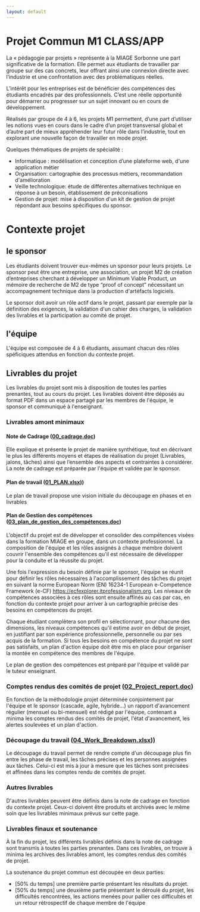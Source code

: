```yaml
---
layout: default
---
```


# Projet Commun M1 CLASS/APP

La « pédagogie par projets » représente à la MIAGE Sorbonne une part significative de la formation. Elle permet aux étudiants de travailler par groupe sur des cas concrets, leur offrant ainsi une connexion directe avec l’industrie et une confrontation avec des problématiques réelles.

L’intérêt pour les entreprises est de bénéficier des compétences des étudiants encadrés par des professionnels. C’est une réelle opportunité pour démarrer ou progresser sur un sujet in­novant ou en cours de développement.

Réalisés par groupe de 4 à 6, les projets M1 permettent, d’une part d’utiliser les notions vues en cours dans le cadre d’un projet transversal global et d’autre part de mieux appréhender leur futur rôle dans l’industrie, tout en explorant une nouvelle façon de travailler en mode projet.

Quelques thématiques de projets de spécialité :

* Informatique : modélisation et conception d’une plate­forme web, d'une application métier
* Organisation: cartographie des processus métiers, recommandation d'amélioration
* Veille technologique: étude de différentes alternatives technique en réponse à un besoin, établissement de préconisations
* Gestion de projet: mise à disposition d'un kit de gestion de projet répondant aux besoins spécifiques du sponsor.

# Contexte projet

## le sponsor

Les étudiants doivent trouver eux-mêmes un sponsor pour leurs projets. Le sponsor peut être une entreprise, une association, un projet M2 de création d’entreprises cherchant à développer un Minimum Viable Product, un mémoire de recherche de M2 de type “proof of concept” nécessitant un accompagnement technique dans la production d'artéfacts logiciels.

Le sponsor doit avoir un rôle actif dans le projet, passant par exemple par la définition des exigences, la validation d'un cahier des charges, la validation des livrables et la participation au comité de projet.

## l'équipe

L'équipe est composée de 4 à 6 étudiants, assumant chacun des rôles spéficiques attendus en fonction du contexte projet.

## Livrables du projet

Les livrables du projet sont mis à disposition de toutes les parties prenantes, tout au cours du projet. Les livrables doivent être déposés au format PDF dans un espace partagé par les membres de l'équipe, le sponsor et communiqué à l'enseignant.

### Livrables amont minimaux 

#### Note de Cadrage ([00_cadrage.doc](assets/templates/00_cadrage.doc))

Elle explique et  présente le projet de manière synthétique, tout en décrivant le plus les différents moyens et étapes de réalisation du projet (Livrables, jalons, tâches) ainsi que l’ensemble des aspects et contraintes à considérer.  La note de cadrage est préparée par l'équipe et validée par le sponsor.

#### Plan de travail ([01_PLAN.xlsx](assets/templates/01_PLAN.xlsx)))

Le plan de travail propose une vision initiale du découpage en phases et en livrables 

#### Plan de Gestion des compétences ([03_plan_de_gestion_des_compétences.doc](assets/templates/03_plan_de_gestion_des_compétences.doc))

L’objectif du projet est de développer et consolider des compétences visées dans la formation MIAGE en groupe, dans un contexte professionnel. La composition de l'équipe et les rôles assignés à chaque membre doivent couvrir l'ensemble des compétences qu'il est nécessaire de développer pour la conduite et la réussite du projet.

Une fois l'expression du besoin définie par le sponsor, l'équipe se réunit pour définir les rôles nécessaires à l'accomplissement des tâches du projet en suivant la norme European Norm (EN) 16234-1 European e-Competence Framework (e-CF) https://ecfexplorer.itprofessionalism.org. Les niveaux de compétences associées à ces rôles sont ensuite affinés au cas par cas, en fonction du contexte projet pour arriver à un cartographie précise des besoins en compétences du projet.

Chaque étudiant complètera son profil en sélectionnant, pour chacune des dimensions, les niveaux compétences qu'il estime avoir en début de projet, en justifiant par son expérience professionnelle, personnelle ou par ses acquis de la formation. Si tous les besoins en compétence du projet ne sont pas satisfaits, un plan d'action équipe doit être mis en place pour organiser la montée en compétence des membres de l'équipe.

Le plan de gestion des compétences est préparé par l'équipe et validé par le tuteur enseignant.

### Comptes rendus des comités de projet ([02_Project_report.doc](assets/templates/02_Project_report.doc))

En fonction de la méthodologie projet déterminée conjointement par l'équipe et le sponsor (cascade, agile, hybride...) un rapport d'avancement régulier (mensuel ou bi-mensuel) est rédigé par l'équipe, contenant a minima les comptes rendus des comités de projet, l'état d'avancement, les alertes soulevées et un plan d'action.

### Découpage du travail ([04_Work_Breakdown.xlsx](assets/templates/04_Work_Breakdown.xlsx)))

Le découpage du travail permet de rendre compte d'un découpage plus fin entre les phase de travail, les tâches précises et les personnes assignées aux tâches. Celui-ci est mis à jour à mesure que les tâches sont précisées et affinées dans les comptes rendu de comités de projet.



### Autres livrables 

D'autres livrables peuvent être définis dans la note de cadrage en fonction du contexte projet. Ceux-ci doivent être produits et archivés avec le même soin que les livrables minimaux prévus sur cette page.

### Livrables finaux et soutenance

À la fin du projet, les différents livrables définis dans la note de cadrage sont transmis à toutes les parties prenantes. Dans ces livrables, on trouve à minima les archives des livrables amont, les comptes rendus des comités de projet.

La soutenance du projet commun est découpée en deux parties: 
* [50% du temps] une première partie présentant les résultats du projet.
* [50% du temps] une deuxième partie présentant le déroulé du projet, les difficultés rencontrées, les actions menées pour pallier ces difficultés et un retour rétrospectif de chaque membre de l'équipe
